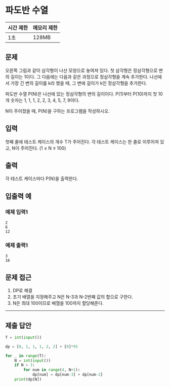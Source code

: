 # 파도반 수열

|시간 제한|메모리 제한|
|----|----|
|1초|128MB|

## 문제
오른쪽 그림과 같이 삼각형이 나선 모양으로 놓여져 있다. 첫 삼각형은 정삼각형으로 변의 길이는 1이다. 그 다음에는 다음과 같은 과정으로 정삼각형을 계속 추가한다. 나선에서 가장 긴 변의 길이를 k라 했을 때, 그 변에 길이가 k인 정삼각형을 추가한다.<br>

파도반 수열 P(N)은 나선에 있는 정삼각형의 변의 길이이다. P(1)부터 P(10)까지 첫 10개 숫자는 1, 1, 1, 2, 2, 3, 4, 5, 7, 9이다.<br>

N이 주어졌을 때, P(N)을 구하는 프로그램을 작성하시오.

## 입력
첫째 줄에 테스트 케이스의 개수 T가 주어진다. 각 테스트 케이스는 한 줄로 이루어져 있고, N이 주어진다. (1 ≤ N ≤ 100)

## 출력
각 테스트 케이스마다 P(N)을 출력한다.

## 입출력 예
### 예제 입력1
```
2
6
12
```
### 예제 출력1
```
3
16
```

## 문제 접근
1. DP로 해결
2. 초기 배열을 지정해주고 N은 N-3과 N-2번째 값의 합으로 구한다.
3. N은 최대 100이므로 배열을 100까지 할당해준다.

--- 

## 제출 답안

```python
T = int(input())

dp = [0, 1, 1, 1, 2, 2] + [0]*95

for _ in range(T):
    N = int(input())
    if N > 3:
        for num in range(4, N+1):
            dp[num] = dp[num-3] + dp[num-2]
    print(dp[N])
```